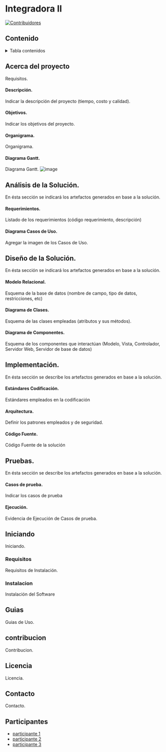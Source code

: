 # Integradora II
[![Contribuidores][contribuidores-shield]][contributors-url]

## Contenido
<details>
  <summary>Tabla contenidos</summary>
  <ol>
    <li>
      <a href="#acerca-del-proyecto">Acerca del Proyecto</a>
       El proyecto consiste en rediseñar y reestructurar (siempre que sean justificables las
modificaciones) la página web de Optimen manteniendo su esencia ejecutiva y
apegándose al manual de identidad proporcionado por la empresa. Además se tiene que
habilitar la edición de la sección de noticias y eventos desde un usuario administrador que
pueda iniciar sesión y realizar las actualizaciones por sí mismo.
      
      <ul>
        <li><a href="#descripción">Descripción</a></li>
       
El proyecto tiene como objetivo fortalecer la relación empresa con el cliente así como
poder ser un medio publicitario como tal y sobre todo reforzar la imagen de la empresa
mediante una página web. Se sabrá que se tuvo éxito si al cargar la página web no
demora más de 5 segundos y si el resultado del diseño es visualmente atractivo y
novedoso.

        
        <li><a href="#objetivos">Objetivos</a></li>
        Objetivo general del proyecto
        
        El proyecto tiene como objetivo ofrecer una nueva presentación de Optimen hacia el
cliente mediante el rediseño de su página web respetando su manual de identidad y la
esencia de su trabajo en operaciones de aerolíneas.
        
        Objetivos específicos
        
        ● Visibilizar la marca y que resulte más atractiva para el cliente.
En este mundo globalizado donde el desarrollo de software tiene una función tan
preponderante, es importante que, si se intenta dar la imagen de estar
actualizados, se transmita a través del sitio web, la aplicación web o cualquier
forma que el usuario tenga de interactuar con la empresa a la distancia.
        ● Dar a conocer las noticias de la empresa.
Las noticias tienen el carácter de ser importantes por su vigencia, por ello es
imprescindible garantizar que éstas podrán ser actualizadas de manera práctica y
eficiente. Al retirar al programador como intermediario se hace que el proceso sea
más directo y rápido.
        ● Proporcionar información sobre los eventos. Al igual que las noticias, los eventos tienen importancia por el momento de ser
publicados. Se posibilitará que un administrador lo pueda realizar de manera
eficiente y que resulte atractivo para los clientes mediante un formato previo
estandarizado.
        ● Compartir información sobre la empresa con el cliente de manera amigable.
Se espera que con un diseño adecuado y atractivo, el cliente se interese de
manera genuina en conocer el trabajo de Optimen.
        ● Mejorar la velocidad de carga de la página web. Al intentar proyectar que Optimen
en es una empresa de optimización de software, será primordial asegurar que la
página pueda ser visualizada por el usuario en pocos segundos para asegurar una
mejor experiencia en el cliente.

        
        
        <li><a href="#organigrama">Organigrama</a></li>
        <li><a href="#diagrama-gantt">Diagrama Gantt</a></li>
      </ul>
    </li>
    <li>
      <a href="#análisis-de-la-solución">Análisis de la Solución</a>
      <ul>
        <li><a href="#requerimientos">Requerimientos</a></li>
        
        REQUERIMIENTOS FUNCIONALES
        
        REQUERIMIENTOS NO FUNCIONALES
        
        
        <li><a href="#diagrama-casos-de-uso">Diagrama de Casos de Uso</a></li>
      </ul>
    </li>
    <li>
      <a href="#diseño-de-la-solución">Diseño de la Solución</a>
      <ul>
        <li><a href="#modelo-relacional">Modelo Relacional</a></li>
        
        
        
        <li><a href="#diagrama-de-clases">Diagrama de Clases</a></li>
        <li><a href="#diagrama-de-componentes">Diagrama de Componentes</a></li>
      </ul>
    </li>    
    <li>
      <a href="#implementación">Implementación</a>
      <ul>
        <li><a href="#estándares-codificación">Estándares Codificación</a></li>
        
        Nombres descriptivos: se deben usar nombres descriptivos para las variables para que su función o propósito sea claro y fácil de entender para otros desarrolladores. Por ejemplo, en lugar de usar nombres como "x" o "y", usaremos nombres que describan su función o propósito, como "edad" o "nombre".

CamelCase: se debe usar la convención de camelCase para nombrar las variables, lo que significa escribir la primera palabra en minúscula y cada palabra subsiguiente con la primera letra en mayúscula. Por ejemplo, miVariable, nombreDeUsuario.

Evitar palabras reservadas: se deben evitar las palabras reservadas de JavaScript como nombres de variables, como "function", "let", "var", "const", "if", "else", etc.

Evitar abreviaturas confusas: se deben evitar abreviaturas confusas que puedan dificultar la comprensión de lo que hace una variable. Por ejemplo, en lugar de usar "s" para "string", usaremos "cadena" o "texto".

Coherencia en singular o plural: se debe decidir si se usarán nombres en singular o plural para las variables y ser coherentes en todo el código. Por ejemplo, si usamos "usuario" en singular, también usaremos "usuarios" en lugar de "user" en plural.
        
        
        
        <li><a href="#arquitectura">Arquitectura</a></li>
        <li><a href="#código-fuente">Código Fuente</a></li>
      </ul>
    </li>      
    <li>
      <a href="#pruebas">Pruebas</a>
      <ul>
        <li><a href="#casos-de-prueba">Casos de prueba</a></li>
        <li><a href="#ejecución">Ejecución</a></li>
      </ul>
    </li>       
    <li><a href="#guias">Guias</a></li>
    <li><a href="#contribucion">Contribución</a></li>
    <li><a href="#licencia">licencia</a></li>
    <li><a href="#contacto">Contacto</a></li>
    <li><a href="#participantes">Participantes</a></li>
  </ol>
</details>

<!-- Acerca del proyecto -->
## Acerca del proyecto
Requisitos.

<!-- Descripción -->
#### Descripción.
Indicar la descripción del proyecto (tiempo, costo y calidad).

<!-- Objetivos -->
#### Objetivos.
Indicar los objetivos del proyecto.

<!-- Organigrama -->
#### Organigrama.
Organigrama.

<!-- Diagrama Gantt -->
#### Diagrama Gantt.
Diagrama Gantt.
![image](https://user-images.githubusercontent.com/108686186/232246085-f7bb444d-4c7d-401c-a9a0-8900932d9850.png)



<!-- Análisis del proyecto -->
## Análisis de la Solución.
En ésta sección se indicará los artefactos generados en base a la solución.

<!-- Requerimientos -->
#### Requerimientos.
Listado de los requerimientos (código requerimiento, descripción)

<!-- Diagrama de Casos de Uso -->
#### Diagrama Casos de Uso.
Agregar la imagen de los Casos de Uso.



<!-- Diseño del proyecto -->
## Diseño de la Solución.
En ésta sección se indicará los artefactos generados en base a la solución.

<!-- Modelo Relacional -->
#### Modelo Relacional.
Esquema de la base de datos (nombre de campo, tipo de datos, restricciones, etc)

<!-- Diagrama de Clases -->
#### Diagrama de Clases.
Esquema de las clases empleadas (atributos y sus métodos).

<!-- Diagrama de Componentes -->
#### Diagrama de Componentes.
Esquema de los componentes que interactúan (Modelo, Vista, Controlador, Servidor Web, Servidor de base de datos)


<!-- Implementación del proyecto -->
## Implementación.
En ésta sección se describe  los artefactos generados en base a la solución.

<!-- Estándares de Codificación -->
#### Estándares Codificación.
Estándares empleados en la codificación

<!-- Arquitectura MVC y Middleware -->
#### Arquitectura.
Definir los patrones empleados y de seguridad.

<!-- Código Fuente -->
#### Código Fuente.
Código Fuente de la solución


<!-- Pruebas proyecto -->
## Pruebas.
En ésta sección se describe  los artefactos generados en base a la solución.

<!-- Casos de prueba -->
#### Casos de prueba.
Indicar los casos de prueba

<!-- Ejecución Casos de prueba -->
#### Ejecución.
Evidencia de Ejecución de Casos de prueba.


<!-- Iniciando -->
## Iniciando
Iniciando.

<!-- Requisitos -->
### Requisitos
Requisitos de Instalación.

<!-- Instalación -->
### Instalacion
Instalación del Software


## Guias
Guias de Uso.

## contribucion
Contribucion.

## Licencia
Licencia.

## Contacto
Contacto.

## Participantes
* [participante 1]()
* [participante 2]()
* [participante 3]()

[contribuidores-shield]: https://img.shields.io/github/contributors/github_username/repo_name.svg?style=for-the-badge
[contributors-url]: https://github.com/github_username/repo_name/graphs/contributors
